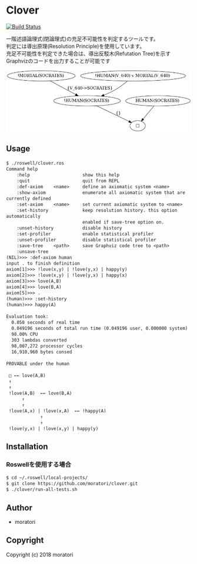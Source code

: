 # Clover

[![Build Status](https://travis-ci.org/moratori/clover.svg?branch=master)](https://travis-ci.org/moratori/clover)

一階述語論理式(閉論理式)の充足不可能性を判定するツールです。  
判定には導出原理(Resolution Principle)を使用しています。  
充足不可能性を判定できた場合は、導出反駁木(Refutation Tree)を示すGraphvizのコードを出力することが可能です  

![sample proof figure](sample-refutation-tree.png)

## Usage

```
$ ./roswell/clover.ros
Command help
    :help                    show this help
    :quit                    quit from REPL
    :def-axiom    <name>     define an axiomatic system <name>
    :show-axiom              enumerate all axiomatic system that are currently defined
    :set-axiom    <name>     set current axiomatic system to <name>
    :set-history             keep resolution history. this option automatically
                             enabled if save-tree option on.
    :unset-history           disable history
    :set-profiler            enable statistical profiler
    :unset-profiler          disable statistical profiler
    :save-tree    <path>     save Graphviz code tree to <path>
    :unsave-tree
(NIL)>>> :def-axiom human
input . to finish definition
axiom[1]>>> !love(x,y) | !love(y,x) | happy(y)
axiom[2]>>> !love(x,y) | !love(y,x) | happy(x)
axiom[3]>>> love(A,B)
axiom[4]>>> love(B,A)
axiom[5]>>> .
(human)>>> :set-history
(human)>>> happy(A)

Evaluation took:
  0.050 seconds of real time
  0.049196 seconds of total run time (0.049196 user, 0.000000 system)
  98.00% CPU
  303 lambdas converted
  98,007,272 processor cycles
  16,910,960 bytes consed

PROVABLE under the human

 □ ←← love(A,B)
 ↑
 ↑
 !love(A,B)  ←← love(B,A)
      ↑
      ↑
 !love(A,x) | !love(x,A)  ←← !happy(A)
             ↑
             ↑
 !love(y,x) | !love(x,y) | happy(y)
```

## Installation

### Roswellを使用する場合

```
$ cd ~/.roswell/local-projects/
$ git clone https://github.com/moratori/clover.git
$ ./clover/run-all-tests.sh
```

## Author

* moratori

## Copyright

Copyright (c) 2018 moratori

